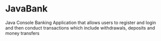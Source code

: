 # JavaBank
Java Console Banking Application that allows users to register and login and then conduct transactions which include withdrawals, deposits and money transfers
